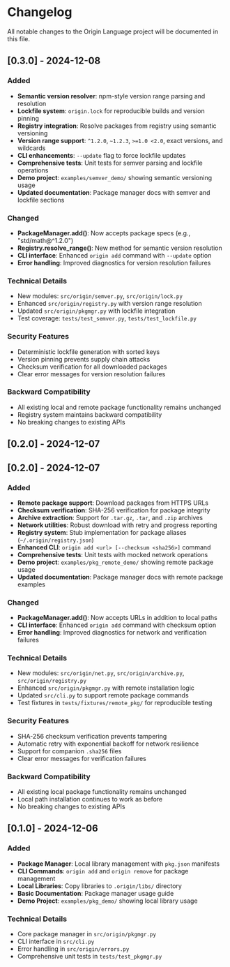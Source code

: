 # Changelog

All notable changes to the Origin Language project will be documented in this file.

## [0.3.0] - 2024-12-08

### Added
- **Semantic version resolver**: npm-style version range parsing and resolution
- **Lockfile system**: `origin.lock` for reproducible builds and version pinning
- **Registry integration**: Resolve packages from registry using semantic versioning
- **Version range support**: `^1.2.0`, `~1.2.3`, `>=1.0 <2.0`, exact versions, and wildcards
- **CLI enhancements**: `--update` flag to force lockfile updates
- **Comprehensive tests**: Unit tests for semver parsing and lockfile operations
- **Demo project**: `examples/semver_demo/` showing semantic versioning usage
- **Updated documentation**: Package manager docs with semver and lockfile sections

### Changed
- **PackageManager.add()**: Now accepts package specs (e.g., "std/math@^1.2.0")
- **Registry.resolve_range()**: New method for semantic version resolution
- **CLI interface**: Enhanced `origin add` command with `--update` option
- **Error handling**: Improved diagnostics for version resolution failures

### Technical Details
- New modules: `src/origin/semver.py`, `src/origin/lock.py`
- Enhanced `src/origin/registry.py` with version range resolution
- Updated `src/origin/pkgmgr.py` with lockfile integration
- Test coverage: `tests/test_semver.py`, `tests/test_lockfile.py`

### Security Features
- Deterministic lockfile generation with sorted keys
- Version pinning prevents supply chain attacks
- Checksum verification for all downloaded packages
- Clear error messages for version resolution failures

### Backward Compatibility
- All existing local and remote package functionality remains unchanged
- Registry system maintains backward compatibility
- No breaking changes to existing APIs

## [0.2.0] - 2024-12-07

## [0.2.0] - 2024-12-07

### Added
- **Remote package support**: Download packages from HTTPS URLs
- **Checksum verification**: SHA-256 verification for package integrity
- **Archive extraction**: Support for `.tar.gz`, `.tar`, and `.zip` archives
- **Network utilities**: Robust download with retry and progress reporting
- **Registry system**: Stub implementation for package aliases (`~/.origin/registry.json`)
- **Enhanced CLI**: `origin add <url> [--checksum <sha256>]` command
- **Comprehensive tests**: Unit tests with mocked network operations
- **Demo project**: `examples/pkg_remote_demo/` showing remote package usage
- **Updated documentation**: Package manager docs with remote package examples

### Changed
- **PackageManager.add()**: Now accepts URLs in addition to local paths
- **CLI interface**: Enhanced `origin add` command with checksum option
- **Error handling**: Improved diagnostics for network and verification failures

### Technical Details
- New modules: `src/origin/net.py`, `src/origin/archive.py`, `src/origin/registry.py`
- Enhanced `src/origin/pkgmgr.py` with remote installation logic
- Updated `src/cli.py` to support remote package commands
- Test fixtures in `tests/fixtures/remote_pkg/` for reproducible testing

### Security Features
- SHA-256 checksum verification prevents tampering
- Automatic retry with exponential backoff for network resilience
- Support for companion `.sha256` files
- Clear error messages for verification failures

### Backward Compatibility
- All existing local package functionality remains unchanged
- Local path installation continues to work as before
- No breaking changes to existing APIs

## [0.1.0] - 2024-12-06

### Added
- **Package Manager**: Local library management with `pkg.json` manifests
- **CLI Commands**: `origin add` and `origin remove` for package management
- **Local Libraries**: Copy libraries to `.origin/libs/` directory
- **Basic Documentation**: Package manager usage guide
- **Demo Project**: `examples/pkg_demo/` showing local library usage

### Technical Details
- Core package manager in `src/origin/pkgmgr.py`
- CLI interface in `src/cli.py`
- Error handling in `src/origin/errors.py`
- Comprehensive unit tests in `tests/test_pkgmgr.py` 